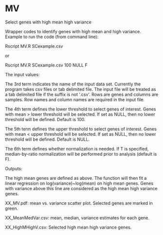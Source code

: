 # MV
Select genes with high mean high variance

 Wrapper codes to identify genes with high mean and high variance. Example to run the code (from command line):

Rscript MV.R SCexample.csv

or

Rscript MV.R SCexample.csv 100 NULL F

The input values:

The 3rd term indicates the name of the input data set. Currently the program takes csv files or tab delimited file. The input file will be treated as a tab delimited file if the suffix is not '.csv'. Rows are genes and columns are samples. Row names and column names are required in the input file.

The 4th term defines the lower threshold to select genes of interest. Genes with mean > lower threshold will be selected. If set as NULL, then no lower threshold will be defined. Default is 100.  

The 5th term defines the upper threshold to select genes of interest. Genes with mean < upper threshold will be selected. If set as NULL, then no lower threshold will be defined. Default is NULL.  

The 6th term defines whether normalization is needed. If T is specified, median-by-ratio normalization will be performed prior to analysis (default is F).

Outputs:

The high mean genes are defined as above. 
The function will then fit a linear regression on log(variance)~log(mean) on high mean genes. Genes
with variance above this line are considered as the high mean high variance genes.

XX_MV.pdf: mean vs. variance scatter plot. Selected genes are marked in green.

XX_MeanMedVar.csv: mean, median, variance estimates for each gene.

XX_HighMHighV.csv: Selected high mean high variance genes.
